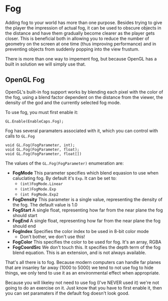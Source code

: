 # Fog

Adding fog to your world has more than one purpose. Besides trying to give the player the impression of actual fog, it can be used to obscure objects in the distance and have them gradually become clearer as the player gets closer. This is beneficial both in allowing you to reduce the number of geometry on the screen at one time (thus improving performance) and in preventing objects from suddenly popping into the view frustum.

There is more than one way to impement fog, but because OpenGL has a built in solution we will simply use that.

## OpenGL Fog

OpenGL's built-in fog support works by blending each pixel with the color of the fog, using a blend factor dependent on the distance from the viewer, the density of the god and the currently selected fog mode. 

To use fog, you must first enable it:

```
GL.Enable(EnableCaps.Fog);
```

Fog has several paramaters associated with it, which you can control with calls to ```GL.Fog```

```
void GL.Fog(FogParameter, int);
void GL.Fog(FogParameter, float);
void GL.Fog(FogParameter, float[])
```

The values of the ```GL.Fog(FogParameter)``` enumeration are:

* __FogMode__ This parameter specifies which blend equasion to use when caluclating fog. By default it's ```Exp```. It can be set to:
  * ```(int)FogMode.Linear```
  * ```(int)FogMode.Exp```
  * ```(int FogMode.Exp2```
* __FogDensity__ This parameter is a single value, representing the density of the fog. The default value is 1.0
* __FogStart__ A single float, representing how far from the near plane the fog should start
* __FogEnd__ A single float, representing how far from the near plane the fog should end
* __FogIndex__ Specifies the color index to be used in 8-bit color mode
  * Don't bother, we don't use this!
* __FogColor__ This specifies the color to be used for fog. It's an array, RGBA 
* __FogCoordSrc__ We don't touch this. It specifies the depth term of the fog blend equation. This is an extension, and is not always available.

That's all there is to fog. Because modern computers can handle far planes that are insanley far away (1000 to 5000) we tend to not use fog to hide things, we only tend to use it as an environmental effect when appropriate. 

Because you will likeley not need to use fog (I've NEVER used it) we're not going to do an exercise on it. Just know that you have to first enable it, then you can set paramaters if the default fog doesn't look good.